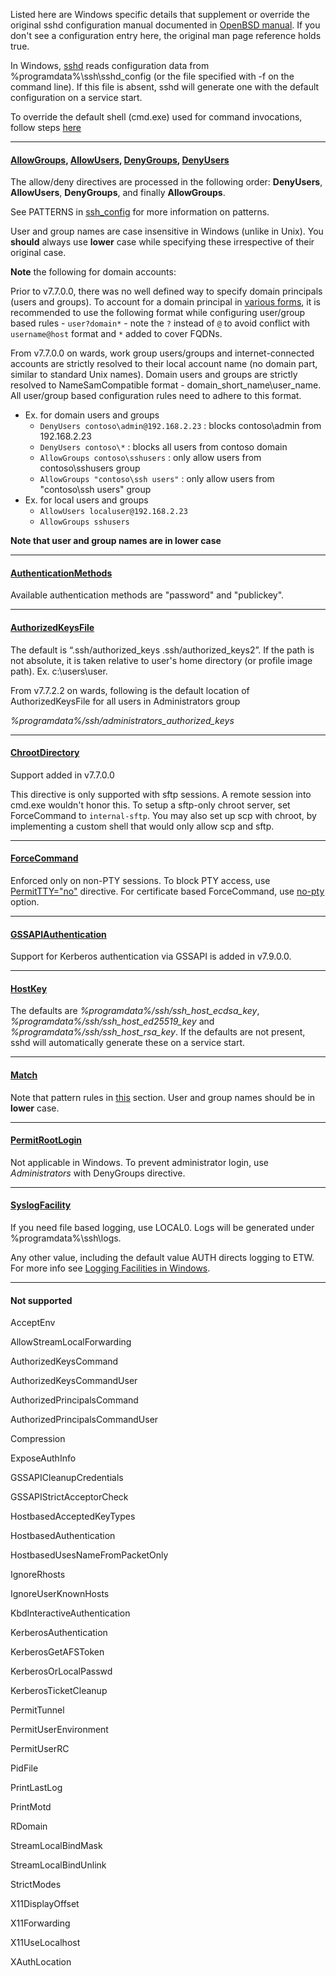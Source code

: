 Listed here are Windows specific details that supplement or override the original sshd configuration manual documented in [OpenBSD manual](https://man.openbsd.org/sshd_config). If you don't see a configuration entry here, the original man page reference holds true.

In Windows, [sshd](https://man.openbsd.org/sshd) reads configuration data from %programdata%\ssh\sshd_config (or the file specified with -f on the command line). If this file is absent, sshd will generate one with the default configuration on a service start.

To override the default shell (cmd.exe) used for command invocations, follow steps [here](https://github.com/PowerShell/Win32-OpenSSH/wiki/DefaultShell) 
_______
#### [AllowGroups](https://man.openbsd.org/sshd_config#AllowGroups), [AllowUsers](https://man.openbsd.org/sshd_config#AllowUsers), [DenyGroups](https://man.openbsd.org/sshd_config#DenyGroups), [DenyUsers](https://man.openbsd.org/sshd_config#DenyUsers)
The allow/deny directives are processed in the following order: **DenyUsers**, **AllowUsers**, **DenyGroups**, and finally **AllowGroups**. 

See PATTERNS in [ssh_config](http://man.openbsd.org/ssh_config.5#PATTERNS) for more information on patterns.

User and group names are case insensitive in Windows (unlike in Unix). You **should** always use **lower** case while specifying these irrespective of their original case.  

**Note** the following for domain accounts:

Prior to v7.7.0.0, there was no well defined way to specify domain principals (users and groups). To account for a domain principal in [various forms](https://msdn.microsoft.com/en-us/library/windows/desktop/ms724268(v=vs.85).aspx), it is recommended to use the following format while configuring user/group based rules - `user?domain*` - note the `?` instead of `@` to avoid conflict with `username@host` format and `*` added to cover FQDNs.

From v7.7.0.0 on wards, work group users/groups and internet-connected accounts are strictly resolved to their local account name (no domain part, similar to standard Unix names). Domain users and groups are strictly resolved to NameSamCompatible format - domain_short_name\user_name. All user/group based configuration rules need to adhere to this format. 

- Ex. for domain users and groups
  - `DenyUsers contoso\admin@192.168.2.23` : blocks contoso\admin from 192.168.2.23
  - `DenyUsers contoso\*`  : blocks all users from contoso domain
  - `AllowGroups contoso\sshusers` : only allow users from contoso\sshusers group
  - `AllowGroups "contoso\ssh users"` : only allow users from "contoso\ssh users" group
- Ex. for local users and groups
  - `AllowUsers localuser@192.168.2.23`
  - `AllowGroups sshusers`

**Note that user and group names are in lower case**

______
#### [AuthenticationMethods](https://man.openbsd.org/sshd_config#AuthenticationMethods)
Available authentication methods are "password" and "publickey".
______
#### [AuthorizedKeysFile](https://man.openbsd.org/sshd_config#AuthorizedKeysFile)
The default is “.ssh/authorized_keys .ssh/authorized_keys2”. If the path is not absolute, it is taken relative to user's home directory (or profile image path). Ex. c:\users\user.

From v7.7.2.2 on wards, following is the default location of AuthorizedKeysFile for all users in Administrators group

_%programdata%/ssh/administrators_authorized_keys_
______
#### [ChrootDirectory](https://man.openbsd.org/sshd_config#ChrootDirectory)
Support added in v7.7.0.0

This directive is only supported with sftp sessions. A remote session into cmd.exe wouldn't honor this. To setup a sftp-only chroot server, set ForceCommand to `internal-sftp`. You may also set up scp with chroot, by implementing a custom shell that would only allow scp and sftp. 
_____
#### [ForceCommand](https://man.openbsd.org/sshd_config#ForceCommand)
Enforced only on non-PTY sessions. To block PTY access, use [PermitTTY="no"](https://man.openbsd.org/sshd_config#PermitTTY) directive.
For certificate based ForceCommand, use [no-pty](https://man.openbsd.org/ssh-keygen#no-pty) option. 
_____
#### [GSSAPIAuthentication](https://man.openbsd.org/sshd_config#GSSAPIAuthentication)
Support for Kerberos authentication via GSSAPI is added in v7.9.0.0.
_____
#### [HostKey](https://man.openbsd.org/sshd_config#HostKey)
The defaults are _%programdata%/ssh/ssh_host_ecdsa_key_, _%programdata%/ssh/ssh_host_ed25519_key_ and _%programdata%/ssh/ssh_host_rsa_key_. If the defaults are not present, sshd will automatically generate these on a service start.
______
#### [Match](https://man.openbsd.org/sshd_config#Match)
Note that pattern rules in [this](https://github.com/PowerShell/Win32-OpenSSH/wiki/sshd_config#allowgroups-allowusers-denygroups-denyusers) section. User and group names should be in **lower** case.
______
#### [PermitRootLogin](https://man.openbsd.org/sshd_config#PermitRootLogin)
Not applicable in Windows. To prevent administrator login, use _Administrators_ with DenyGroups directive.
______
#### [SyslogFacility](https://man.openbsd.org/sshd_config#SyslogFacility)
If you need file based logging, use LOCAL0. Logs will be generated under %programdata%\ssh\logs.

Any other value, including the default value AUTH directs logging to ETW. For more info see [Logging Facilities in Windows](https://github.com/PowerShell/Win32-OpenSSH/wiki/Logging-Facilities).
______
#### Not supported
AcceptEnv

AllowStreamLocalForwarding

AuthorizedKeysCommand

AuthorizedKeysCommandUser

AuthorizedPrincipalsCommand

AuthorizedPrincipalsCommandUser

Compression

ExposeAuthInfo

GSSAPICleanupCredentials

GSSAPIStrictAcceptorCheck

HostbasedAcceptedKeyTypes

HostbasedAuthentication

HostbasedUsesNameFromPacketOnly

IgnoreRhosts

IgnoreUserKnownHosts

KbdInteractiveAuthentication

KerberosAuthentication

KerberosGetAFSToken

KerberosOrLocalPasswd

KerberosTicketCleanup

PermitTunnel

PermitUserEnvironment

PermitUserRC

PidFile

PrintLastLog

PrintMotd

RDomain

StreamLocalBindMask

StreamLocalBindUnlink

StrictModes

X11DisplayOffset

X11Forwarding

X11UseLocalhost

XAuthLocation







